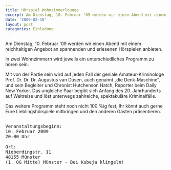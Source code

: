 ```yaml
---
title: Hörspiel Wohnzimmerlounge
excerpt: Am Dienstag, 10. Februar '09 werden wir einen Abend mit einem reichhaltigen Angebot an spannenden und erlesenen Hörspielen anbieten.
date: '2009-02-10'
layout: post
categories: Einladung
---
```



Am Dienstag, 10. Februar '09 werden wir einen Abend mit einem reichhaltigen Angebot an spannenden und erlesenen Hörspielen anbieten.

In zwei Wohnzimmern wird jeweils ein unterschiedliches Programm zu hören sein.

Mit von der Partie sein wird auf jeden Fall der geniale Amateur-Kriminologe Prof. Dr. Dr. Dr. Augustus van Dusen, auch genannt „die Denk-Maschine“, und sein Begleiter und Chronist Hutchenson Hatch, Reporter beim Daily New Yorker. Das ungleiche Paar begibt sich Anfang des 20. Jahrhunderts auf Weltreise und löst unterwegs zahlreiche, spektakuläre Kriminalfälle.

Das weitere Programm steht noch nicht 100 %ig fest, Ihr könnt auch gerne Eure Lieblingshörspiele mitbringen und den anderen Gästen präsentieren.

<pre>

Veranstaltungsbeginn:
10. Februar 2009
20:00 Uhr

Ort:
Nieberdingstr. 11
48155 Münster
(1. OG Mitte) Münster - Bei Kubeja klingeln!
</pre>